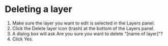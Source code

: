 # Deleting a layer

1. Make sure the layer you want to edit is selected in the Layers panel.
2. Click the Delete layer icon (trash) at the bottom of the Layers panel.
3. A dialog box will ask Are you sure you want to delete "[name of layer]"?
4. Click Yes.